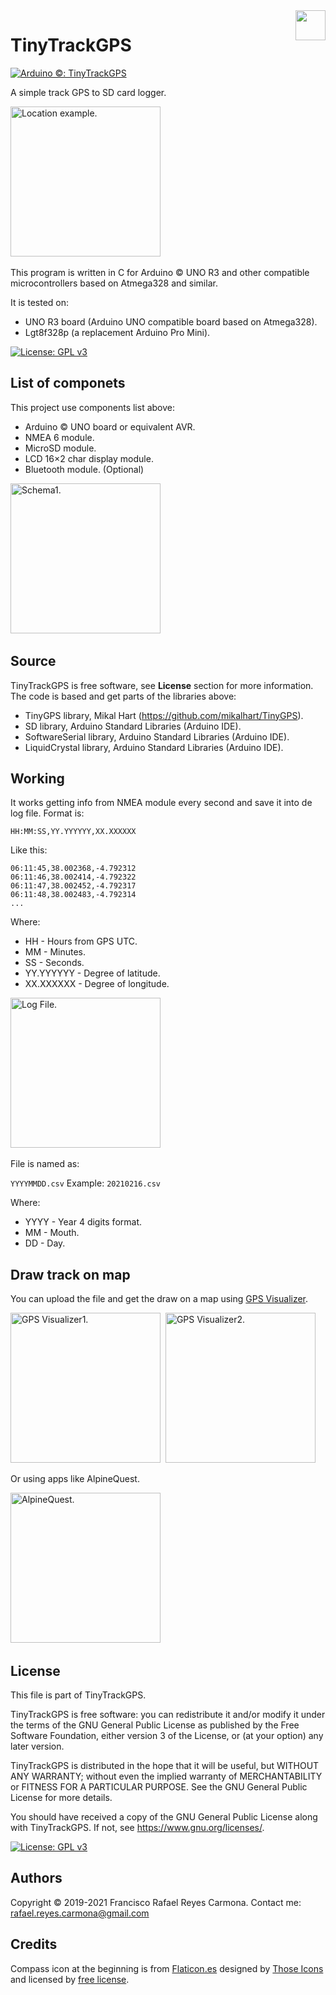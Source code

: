 <img src="images/compass.png" width=48 height=48 align=right>

# TinyTrackGPS
[![Arduino ©: TinyTrackGPS](https://img.shields.io/badge/Arduino©-TinyTrackGPS-red?style=for-the-badge&logo=arduino)](README.md)

A simple track GPS to SD card logger. 

<img alt="Location example." src="images/image1.jpg" width="240">&nbsp;

This program is written in C for Arduino © UNO R3 and other compatible microcontrollers based on Atmega328 and similar. 

It is tested on:
* UNO R3 board (Arduino UNO compatible board based on Atmega328). 
* Lgt8f328p (a replacement Arduino Pro Mini). 

[![License: GPL v3](https://img.shields.io/badge/License-GPLv3-blue.svg)](LICENSE)

## List of componets

This project use components list above:

  * Arduino © UNO board or equivalent AVR. 
  * NMEA 6 module. 
  * MicroSD module. 
  * LCD 16×2 char display module. 
  * Bluetooth module. (Optional) 

<img alt="Schema1." src="images/schema1.jpg" width="240">&nbsp;

## Source

TinyTrackGPS is free software, see **License** section for more information. The code is based and get parts of the libraries above:

  * TinyGPS library, Mikal Hart (https://github.com/mikalhart/TinyGPS).
  * SD library, Arduino Standard Libraries (Arduino IDE).
  * SoftwareSerial library, Arduino Standard Libraries (Arduino IDE).
  * LiquidCrystal library, Arduino Standard Libraries (Arduino IDE).

## Working

It works getting info from NMEA module every second and save it into de log file. Format is:
```
HH:MM:SS,YY.YYYYYY,XX.XXXXXX
```
Like this:
```
06:11:45,38.002368,-4.792312
06:11:46,38.002414,-4.792322
06:11:47,38.002452,-4.792317
06:11:48,38.002483,-4.792314
...
```
Where:
  * HH - Hours from GPS UTC.
  * MM - Minutes. 
  * SS - Seconds. 
  * YY.YYYYYY - Degree of latitude.
  * XX.XXXXXX - Degree of longitude.

<img alt="Log File." src="images/image2.png" width="240">&nbsp;

File is named as:

`YYYYMMDD.csv` Example: `20210216.csv`

Where:
  * YYYY - Year 4 digits format. 
  * MM - Mouth. 
  * DD - Day. 

## Draw track on map

You can upload the file and get the draw on a map using [GPS Visualizer](https://www.gpsvisualizer.com/). 

<img alt="GPS Visualizer1." src="images/map1.jpg" width="240">&nbsp;
<img alt="GPS Visualizer2." src="images/map2.jpg" width="240">&nbsp;

Or using apps like AlpineQuest. 

<img alt="AlpineQuest." src="images/map3.jpg" width="240">&nbsp;

## License

This file is part of TinyTrackGPS.

TinyTrackGPS is free software: you can redistribute it and/or modify it under the terms of the GNU General Public License as published by the Free Software Foundation, either version 3 of the License, or (at your option) any later version.

TinyTrackGPS is distributed in the hope that it will be useful, but WITHOUT ANY WARRANTY; without even the implied warranty of MERCHANTABILITY or FITNESS FOR A PARTICULAR PURPOSE.  See the GNU General Public License for more details.

You should have received a copy of the GNU General Public License along with TinyTrackGPS.  If not, see <https://www.gnu.org/licenses/>.

[![License: GPL v3](https://img.shields.io/badge/License-GPLv3-blue.svg)](LICENSE)

## Authors

Copyright © 2019-2021 Francisco Rafael Reyes Carmona. 
Contact me: rafael.reyes.carmona@gmail.com 

## Credits

Compass icon at the beginning is from [Flaticon.es](https://www.flaticon.es) designed by [Those Icons](https://www.flaticon.es/autores/those-icons) 
and licensed by [free license](images/licencia-37862535.pdf). 

